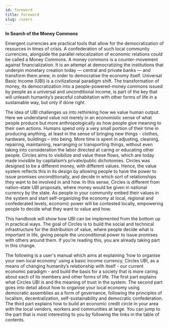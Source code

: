 ```yaml
---
id: foreword
title: Foreword
slug: /users
---
```


**In Search of the Money Commons**

Emergent currencies are practical tools that allow for the democratization of resources in times of crisis. A confederation of such local community currencies, alongside the parallel relocalization of economic relations could be called a Money Commons. A money commons is a counter-movement against financialization. It is an attempt at democratizing the institutions that underpin monetary creation today — central and private banks — and transform them anew, in order to democratise the economy itself. Universal Basic Income (UBI) is a civilizational paradigm shift. The transformation of money, its democratization into a people-powered-money commons issued by people as a universal and unconditional income, is part of the key that will unleash humanity’s peaceful cohabitation with other forms of life in a sustainable way, but only if done right.

The idea of UBI challenges us into rethinking how we value human output. Here we understand value not merely in an economistic sense of what people produce but more anthropologically as how people give meaning to their own actions. Humans spend only a very small portion of their time in producing anything, at least in the sense of bringing new things - clothes, hardware,  buildings – into being. More time is spent in adjusting, cleaning, repairing, maintaining, rearranging or transporting things, without even taking into consideration the labor directed at caring or educating other people. Circles aims to visibilize and value these flows, which are today made invisible by capitalism’s private/public dichotomies. Circles was designed to be a different money, with different values. Hence, the value system reflects this in its design by allowing people to have the power to issue promises unconditionally, and decide in which sort of relationships they want to be involved in and how. In this sense, Circles is different from nation-state UBI proposals, where money would be given in national currency by the state. As people in your community embed their values in the system and start self-organizing the economy at local, regional and confederated levels, economic power will be contested locally, empowering people to decide what they want to value and how.

This handbook will show how UBI can be implemented from the bottom up in practical ways. The goal of Circles is to build the social and technical infrastructure for the distribution of value, where people decide what is important in life, giving people the unconditional power to issue promises with others around them. If you’re reading this, you are already taking part in this change.

The following is a user's manual which aims at explaining ‘how to organise your own local economy’ using a basic income currency, Circles UBI, as a means of changing humanity’s relationship with itself - our current economic paradigm - and build the basis for a society that is more caring about each of its members and other forms of life.  The first part explains what Circles UBI is and the meaning of trust in the system. The second part goes into detail about how to organise your local economy using democratic assemblies as a form of governance, following the principles of localism, decentralization, self-sustainability and democratic confederation. The third part explains how to build an economic credit circle in your area with the local vendors, workers and communities at large. You can jump to the part that is most interesting to you by following the links in the table of contents.
